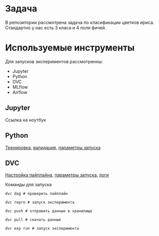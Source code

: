 # Задача
В репозитории рассмотрена задача по класификации цветков ириса. Стандартно у нас есть 3 класа и 4 поля фичей. 

# Используемые инструменты
Для запусков экспериментов рассмотренны: 
- Jupyter
- Python
- DVC
- MLflow
- Airflow

## Jupyter
Ссылка на ноутбук

## Python 
[Тренировка](https://github.com/mastryukov1990/ml_pipeline_iris/blob/main/lib/train.py), [валидация](https://github.com/mastryukov1990/ml_pipeline_iris/blob/main/lib/eval.py), [параметры запуска](https://github.com/mastryukov1990/ml_pipeline_iris/blob/main/params.yaml)

## DVC
[Настройка пайплайна](https://github.com/mastryukov1990/ml_pipeline_iris/blob/main/dvc.yaml), [параметры запуска](https://github.com/mastryukov1990/ml_pipeline_iris/blob/main/params.yaml), [логи](https://github.com/mastryukov1990/ml_pipeline_iris/blob/main/dvc.lock)

Команды для запуска
```
dvc dag # проверить пайплайн

dvc repro # запуск эксперимента

dvc push # отправить данные в хранилище

dvc pull # скачать данные

dvc exp run # запуск эксперимента
```
